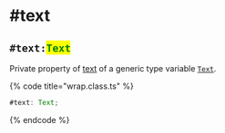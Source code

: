 # #text

## `#text:`<mark style="color:green;">`Text`</mark>

Private property of [text](../../../getting-started/basic-concepts.md#wrap-content) of a generic type variable [`Text`](../../generic-type-variables.md#wrap-less-than...-text-...greater-than).

{% code title="wrap.class.ts" %}
```typescript
#text: Text;
```
{% endcode %}
